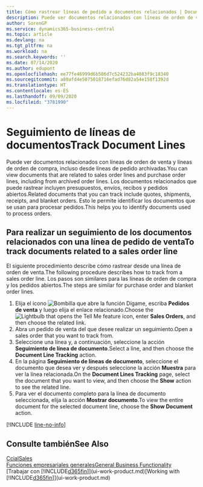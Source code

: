 ```yaml
---
title: Cómo rastrear líneas de pedido a documentos relacionados | Documentos de Microsoft
description: Puede ver documentos relacionados con líneas de orden de venta y líneas de orden de compra, incluso desde líneas de pedido archivadas. Los documentos relacionados que puede rastrear incluyen presupuestos, envíos, recibos y pedidos abiertos. Esto le permite identificar los documentos que se usan para procesar pedidos.
author: SorenGP
ms.service: dynamics365-business-central
ms.topic: article
ms.devlang: na
ms.tgt_pltfrm: na
ms.workload: na
ms.search.keywords: ''
ms.date: 07/14/2020
ms.author: edupont
ms.openlocfilehash: ee77fe46999d6b586d7c524232ba4883f9c18340
ms.sourcegitcommit: a80afd4e5075018716efad76d82a54e158f1392d
ms.translationtype: HT
ms.contentlocale: es-ES
ms.lasthandoff: 09/09/2020
ms.locfileid: "3781990"
---
```

# <a name="track-document-lines"></a><span data-ttu-id="a4ce9-105">Seguimiento de líneas de documentos</span><span class="sxs-lookup"><span data-stu-id="a4ce9-105">Track Document Lines</span></span>
<span data-ttu-id="a4ce9-106">Puede ver documentos relacionados con líneas de orden de venta y líneas de orden de compra, incluso desde líneas de pedido archivadas.</span><span class="sxs-lookup"><span data-stu-id="a4ce9-106">You can view documents that are related to sales order lines and purchase order lines, including from archived order lines.</span></span> <span data-ttu-id="a4ce9-107">Los documentos relacionados que puede rastrear incluyen presupuestos, envíos, recibos y pedidos abiertos.</span><span class="sxs-lookup"><span data-stu-id="a4ce9-107">Related documents that you can track include quotes, shipments, receipts, and blanket orders.</span></span> <span data-ttu-id="a4ce9-108">Esto le permite identificar los documentos que se usan para procesar pedidos.</span><span class="sxs-lookup"><span data-stu-id="a4ce9-108">This helps you to identify documents used to process orders.</span></span>  

## <a name="to-track-documents-related-to-a-sales-order-line"></a><span data-ttu-id="a4ce9-109">Para realizar un seguimiento de los documentos relacionados con una línea de pedido de venta</span><span class="sxs-lookup"><span data-stu-id="a4ce9-109">To track documents related to a sales order line</span></span>
<span data-ttu-id="a4ce9-110">El siguiente procedimiento describe cómo rastrear desde una línea de orden de venta.</span><span class="sxs-lookup"><span data-stu-id="a4ce9-110">The following procedure describes how to track from a sales order line.</span></span> <span data-ttu-id="a4ce9-111">Los pasos son similares para las líneas de orden de compra y los pedidos abiertos.</span><span class="sxs-lookup"><span data-stu-id="a4ce9-111">The steps are similar for purchase order and blanket order lines.</span></span>

1.  <span data-ttu-id="a4ce9-112">Elija el icono ![Bombilla que abre la función Dígame](media/ui-search/search_small.png "Dígame qué desea hacer"), escriba **Pedidos de venta** y luego elija el enlace relacionado.</span><span class="sxs-lookup"><span data-stu-id="a4ce9-112">Choose the ![Lightbulb that opens the Tell Me feature](media/ui-search/search_small.png "Tell me what you want to do") icon, enter **Sales Orders**, and then choose the related link.</span></span>  
2.  <span data-ttu-id="a4ce9-113">Abra un pedido de venta del que desee realizar un seguimiento.</span><span class="sxs-lookup"><span data-stu-id="a4ce9-113">Open a sales order that you want to track from.</span></span>  
3.  <span data-ttu-id="a4ce9-114">Seleccione una línea y, a continuación, seleccione la acción **Seguimiento de línea de documento**.</span><span class="sxs-lookup"><span data-stu-id="a4ce9-114">Select a line, and then choose the **Document Line Tracking** action.</span></span>
4. <span data-ttu-id="a4ce9-115">En la página **Seguimiento de líneas de documento**, seleccione el documento que desea ver y después seleccione la acción **Muestra** para ver la línea relacionada.</span><span class="sxs-lookup"><span data-stu-id="a4ce9-115">On the **Document Lines Tracking** page, select the document that you want to view, and then choose the **Show** action to see the related line.</span></span>
5. <span data-ttu-id="a4ce9-116">Para ver el documento completo para la línea de documento seleccionada, elija la acción **Mostrar documento**.</span><span class="sxs-lookup"><span data-stu-id="a4ce9-116">To view the entire document for the selected document line, choose the **Show Document** action.</span></span>

[!INCLUDE [line-no-info](includes/line-no-info.md)]

## <a name="see-also"></a><span data-ttu-id="a4ce9-117">Consulte también</span><span class="sxs-lookup"><span data-stu-id="a4ce9-117">See Also</span></span>
[<span data-ttu-id="a4ce9-118">Ccial</span><span class="sxs-lookup"><span data-stu-id="a4ce9-118">Sales</span></span>](sales-manage-sales.md)  
[<span data-ttu-id="a4ce9-119">Funciones empresariales generales</span><span class="sxs-lookup"><span data-stu-id="a4ce9-119">General Business Functionality</span></span>](ui-across-business-areas.md)  
<span data-ttu-id="a4ce9-120">[Trabajar con [!INCLUDE[d365fin](includes/d365fin_md.md)]](ui-work-product.md)</span><span class="sxs-lookup"><span data-stu-id="a4ce9-120">[Working with [!INCLUDE[d365fin](includes/d365fin_md.md)]](ui-work-product.md)</span></span>
